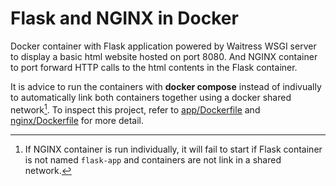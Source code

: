 # Flask and NGINX in Docker

Docker container with Flask application powered by Waitress WSGI server to display a basic html website hosted on port 8080. And NGINX container to port forward HTTP calls to the html contents in the Flask container.

It is advice to run the containers with **docker compose** instead of indivually to automatically link both containers together using a docker shared network[^1]. To inspect this project, refer to [app/Dockerfile](./app/Dockerfile) and [nginx/Dockerfile](./nginx/Dockerfile) for more detail.

[^1]: If NGINX container is run individually, it will fail to start if Flask container is not named `flask-app` and containers are not link in a shared network.
